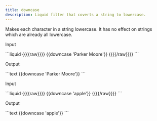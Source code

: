 ```yaml
---
title: downcase
description: Liquid filter that coverts a string to lowercase.
---
```

Makes each character in a string lowercase. It has no effect on strings which are already all lowercase.
<p class="code-label">Input</p>
```liquid
{{{{raw}}}}
{{downcase 'Parker Moore'}}
{{{{/raw}}}}
```
<p class="code-label">Output</p>
```text
{{downcase 'Parker Moore'}}
```
<p class="code-label">Input</p>
```liquid
{{{{raw}}}}
{{downcase 'apple'}}
{{{{/raw}}}}
```
<p class="code-label">Output</p>
```text
{{downcase 'apple'}}
```